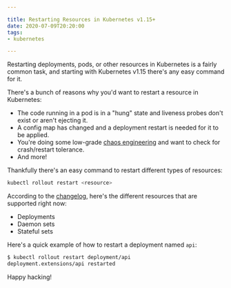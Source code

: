 ```yaml
---

title: Restarting Resources in Kubernetes v1.15+
date: 2020-07-09T20:20:00
tags:
- kubernetes

---
```


Restarting deployments, pods, or other resources in Kubernetes is a fairly common task, and starting with Kubernetes v1.15 there's any easy command for it.

There's a bunch of reasons why you'd want to restart a resource in Kubernetes:

- The code running in a pod is in a "hung" state and liveness probes don't exist or aren't ejecting it.
- A config map has changed and a deployment restart is needed for it to be applied.
- You're doing some low-grade [chaos engineering](https://principlesofchaos.org) and want to check for crash/restart tolerance.
- And more!

Thankfully there's an easy command to restart different types of resources:

```bash
kubectl rollout restart <resource>
```

According to the [changelog](https://github.com/kubernetes/kubernetes/tree/master/CHANGELOG), here's the different resources that are supported right now:

- Deployments
- Daemon sets
- Stateful sets

Here's a quick example of how to restart a deployment named `api`:

```bash
$ kubectl rollout restart deployment/api
deployment.extensions/api restarted
```

Happy hacking!
